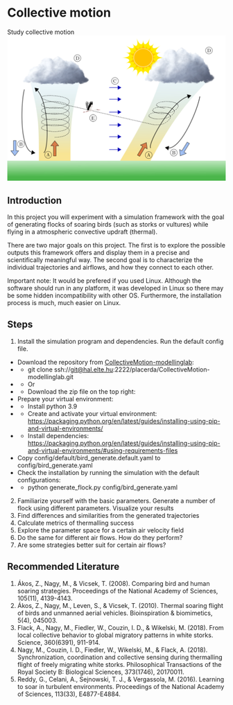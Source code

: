 # Collective motion

Study collective motion
![Thermalling Example](thermal_example_bg.png)

## Introduction
In this project you will experiment with a simulation framework with the goal of generating flocks of soaring birds (such as storks or vultures) while flying in a atmospheric convective updraft (thermal).

There are two major goals on this project. The first is to explore the possible outputs this framework offers and display them in a precise and scientifically meaningful way. The second goal is to characterize the individual trajectories and airflows, and how they connect to each other.

Important note: It would be prefered if you used Linux. Although the software should run in any platform, it was developed in Linux so there may be some hidden incompatibility with other OS. Furthermore, the installation process is much, much easier on Linux.

## Steps
1. Install the simulation program and dependencies. Run the default config file. 
* Download the repository from [CollectiveMotion-modellinglab](https://hal.elte.hu/gitea/placerda/CollectiveMotion-modellinglab): 
* * git clone ssh://git@hal.elte.hu:2222/placerda/CollectiveMotion-modellinglab.git
* * Or 
* * Download the zip file on the top right: 
* Prepare your virtual environment:
* * Install python 3.9
* * Create and activate your virtual environment: https://packaging.python.org/en/latest/guides/installing-using-pip-and-virtual-environments/
* * Install dependencies: https://packaging.python.org/en/latest/guides/installing-using-pip-and-virtual-environments/#using-requirements-files
* Copy config/default/bird_generate.default.yaml to config/bird_generate.yaml
* Check the installation by running the simulation with the default configurations: 
* * python generate_flock.py config/bird_generate.yaml
2. Familiarize yourself with the basic parameters. Generate a number of flock using different parameters. Visualize your results
3. Find differences and similarities from the generated trajectories
4. Calculate metrics of thermalling success
5. Explore the parameter space for a certain air velocity field
6. Do the same for different air flows. How do they perform?
7. Are some strategies better suit for certain air flows?
 
## Recommended Literature
1. Ákos, Z., Nagy, M., & Vicsek, T. (2008). Comparing bird and human soaring strategies. Proceedings of the National Academy of Sciences, 105(11), 4139-4143.
2. Ákos, Z., Nagy, M., Leven, S., & Vicsek, T. (2010). Thermal soaring flight of birds and unmanned aerial vehicles. Bioinspiration & biomimetics, 5(4), 045003.
3. Flack, A., Nagy, M., Fiedler, W., Couzin, I. D., & Wikelski, M. (2018). From local collective behavior to global migratory patterns in white storks. Science, 360(6391), 911-914.
4. Nagy, M., Couzin, I. D., Fiedler, W., Wikelski, M., & Flack, A. (2018). Synchronization, coordination and collective sensing during thermalling flight of freely migrating white storks. Philosophical Transactions of the Royal Society B: Biological Sciences, 373(1746), 20170011.
5. Reddy, G., Celani, A., Sejnowski, T. J., & Vergassola, M. (2016). Learning to soar in turbulent environments. Proceedings of the National Academy of Sciences, 113(33), E4877-E4884.


